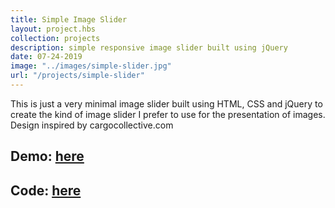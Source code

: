 ```yaml
---
title: Simple Image Slider
layout: project.hbs
collection: projects
description: simple responsive image slider built using jQuery
date: 07-24-2019
image: "../images/simple-slider.jpg"
url: "/projects/simple-slider"
---
```

This is just a very minimal image slider built using HTML, CSS and jQuery to create the kind of image slider I prefer to use for the presentation of images. Design inspired by cargocollective.com  

## Demo: [here](https://agitated-hermann-1a868f.netlify.com/)

## Code: [here](https://github.com/nahalstead/simple-jquery-slider)

